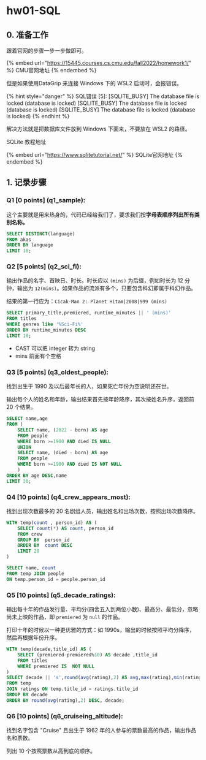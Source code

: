 # hw01-SQL

## 0. 准备工作

跟着官网的步骤一步一步做即可。

{% embed url="https://15445.courses.cs.cmu.edu/fall2022/homework1/" %}
CMU官网地址
{% endembed %}

但是如果使用DataGrip 来连接 Windows 下的 WSL2 启动时，会报错误。

{% hint style="danger" %}
SQL错误 \[5]: \[SQLITE\_BUSY] The database file is locked (database is locked) \[SQLITE\_BUSY] The database file is locked (database is locked) \[SQLITE\_BUSY] The database file is locked (database is locked)
{% endhint %}

解决方法就是把数据库文件放到 Windows 下面来，不要放在 WSL2 的路径。

SQLite 教程地址

{% embed url="https://www.sqlitetutorial.net/" %}
SQLite官网地址
{% endembed %}

## 1. 记录步骤

### Q1 \[0 points] (q1\_sample):

这个主要就是用来热身的，代码已经给我们了，要求我们按**字母表顺序列出所有类别名称。**

```sql
SELECT DISTINCT(language)
FROM akas
ORDER BY language
LIMIT 10;
```

### Q2 \[5 points] (q2\_sci\_fi):

输出作品的名字、首映日、时长。时长应以 `(mins)` 为后缀，例如时长为 12 分钟，输出为 `12(mins)`。如果作品的流派有多个，只要包含科幻即属于科幻作品。

结果的第一行应为：`Cicak-Man 2: Planet Hitam|2008|999 (mins)`

```sql
SELECT primary_title,premiered, runtime_minutes || ' (mins)'
FROM titles
WHERE genres like '%Sci-Fi%'
ORDER BY runtime_minutes DESC
LIMIT 10;
```

* CAST 可以把 integer 转为 string
* mins 前面有个空格

### Q3 \[5 points] (q3\_oldest\_people):

找到出生于 1990 及以后最年长的人，如果死亡年份为空说明还在世。

输出每个人的姓名和年龄，输出结果首先按年龄降序，其次按姓名升序，返回前 20 个结果。

```sql
SELECT name,age
FROM (
    SELECT name, (2022 - born) AS age
    FROM people
    WHERE born >=1900 AND died IS NULL
    UNION
    SELECT name, (died - born) AS age
    FROM people
    WHERE born >=1900 AND died IS NOT NULL
    )
ORDER BY age DESC,name
LIMIT 20;
```

### Q4 \[10 points] (q4\_crew\_appears\_most):

找到出现次数最多的 20 名剧组人员，输出姓名和出场次数，按照出场次数降序。

```sql
WITH temp(count , person_id) AS (
    SELECT count(*) AS count, person_id
    FROM crew
    GROUP BY  person_id
    ORDER BY  count DESC
    LIMIT 20
)

SELECT name, count
FROM temp JOIN people
ON temp.person_id = people.person_id
```

### Q5 \[10 points] (q5\_decade\_ratings):

输出每十年的作品发行量、平均分(四舍五入到两位小数)、最高分、最低分，忽略尚未上映的作品，即 `premiered` 为 `null` 的作品。

打印十年的时候以一种更优雅的方式：如 1990s，输出的时候按照平均分降序，然后再根据年份升序。

```sql
WITH temp(decade,title_id) AS (
    SELECT (premiered-premiered%10) AS decade ,title_id
    FROM titles
    WHERE premiered IS  NOT NULL
)
SELECT decade || 's',round(avg(rating),2) AS avg,max(rating),min(rating),count(1)
FROM temp
JOIN ratings ON temp.title_id = ratings.title_id
GROUP BY decade
ORDER BY round(avg(rating),2) DESC, decade;
```

### Q6 \[10 points] (q6\_cruiseing\_altitude):

找到名字包含 "Cruise" 且出生于 1962 年的人参与的票数最高的作品，输出作品名和票数。

列出 10 个按照票数从高到底的顺序。



